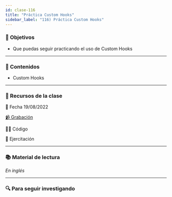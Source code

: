 ```yaml
---
id: clase-116
title: "Práctica Custom Hooks"
sidebar_label: "116) Práctica Custom Hooks"
---
```


### 🏁 Objetivos

- Que puedas seguir practicando el uso de Custom Hooks

---

### 📝 Contenidos

- Custom Hooks

---

### 🚀 Recursos de la clase

📆 Fecha 19/08/2022

[📹 Grabación](https://us02web.zoom.us/rec/share/tWzRtc1dxS8qL6PNxhcTJ7yiJcvp6madIticxLMSVs0V-nnOyaBkz6uT-F7RWt5R.bndRaJb0G4xA5ZWw?startTime=1660947325000)

👩‍💻 Código

💪 Ejercitación

---

### 📚 Material de lectura

_En inglés_

---

### 🔍 Para seguir investigando
